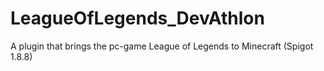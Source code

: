 # LeagueOfLegends_DevAthlon
A plugin that brings the pc-game League of Legends to Minecraft (Spigot 1.8.8)
